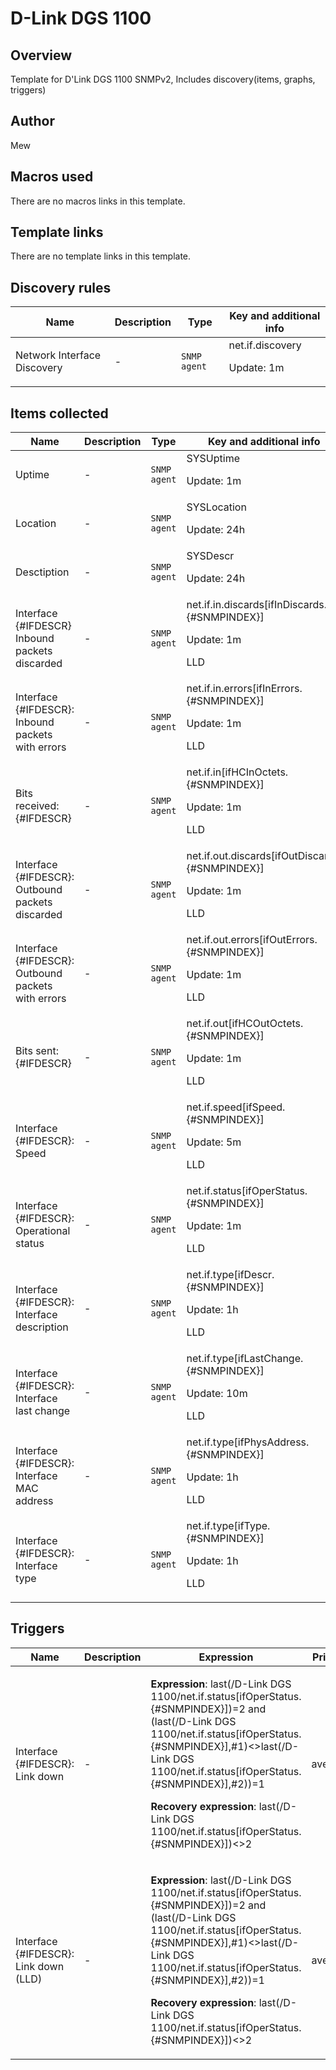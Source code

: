 # D-Link DGS 1100

## Overview

 Template for D'Link DGS 1100 SNMPv2, Includes discovery(items, graphs, triggers)


 

## Author

Mew

## Macros used

There are no macros links in this template.

## Template links

There are no template links in this template.

## Discovery rules

|Name|Description|Type|Key and additional info|
|----|-----------|----|----|
|Network Interface Discovery|<p>-</p>|`SNMP agent`|net.if.discovery<p>Update: 1m</p>|
## Items collected

|Name|Description|Type|Key and additional info|
|----|-----------|----|----|
|Uptime|<p>-</p>|`SNMP agent`|SYSUptime<p>Update: 1m</p>|
|Location|<p>-</p>|`SNMP agent`|SYSLocation<p>Update: 24h</p>|
|Desctiption|<p>-</p>|`SNMP agent`|SYSDescr<p>Update: 24h</p>|
|Interface {#IFDESCR} Inbound packets discarded|<p>-</p>|`SNMP agent`|net.if.in.discards[ifInDiscards.{#SNMPINDEX}]<p>Update: 1m</p><p>LLD</p>|
|Interface {#IFDESCR}: Inbound packets with errors|<p>-</p>|`SNMP agent`|net.if.in.errors[ifInErrors.{#SNMPINDEX}]<p>Update: 1m</p><p>LLD</p>|
|Bits received: {#IFDESCR}|<p>-</p>|`SNMP agent`|net.if.in[ifHCInOctets.{#SNMPINDEX}]<p>Update: 1m</p><p>LLD</p>|
|Interface {#IFDESCR}: Outbound packets discarded|<p>-</p>|`SNMP agent`|net.if.out.discards[ifOutDiscards.{#SNMPINDEX}]<p>Update: 1m</p><p>LLD</p>|
|Interface {#IFDESCR}: Outbound packets with errors|<p>-</p>|`SNMP agent`|net.if.out.errors[ifOutErrors.{#SNMPINDEX}]<p>Update: 1m</p><p>LLD</p>|
|Bits sent: {#IFDESCR}|<p>-</p>|`SNMP agent`|net.if.out[ifHCOutOctets.{#SNMPINDEX}]<p>Update: 1m</p><p>LLD</p>|
|Interface {#IFDESCR}: Speed|<p>-</p>|`SNMP agent`|net.if.speed[ifSpeed.{#SNMPINDEX}]<p>Update: 5m</p><p>LLD</p>|
|Interface {#IFDESCR}: Operational status|<p>-</p>|`SNMP agent`|net.if.status[ifOperStatus.{#SNMPINDEX}]<p>Update: 1m</p><p>LLD</p>|
|Interface {#IFDESCR}: Interface description|<p>-</p>|`SNMP agent`|net.if.type[ifDescr.{#SNMPINDEX}]<p>Update: 1h</p><p>LLD</p>|
|Interface {#IFDESCR}: Interface last change|<p>-</p>|`SNMP agent`|net.if.type[ifLastChange.{#SNMPINDEX}]<p>Update: 10m</p><p>LLD</p>|
|Interface {#IFDESCR}: Interface MAC address|<p>-</p>|`SNMP agent`|net.if.type[ifPhysAddress.{#SNMPINDEX}]<p>Update: 1h</p><p>LLD</p>|
|Interface {#IFDESCR}: Interface type|<p>-</p>|`SNMP agent`|net.if.type[ifType.{#SNMPINDEX}]<p>Update: 1h</p><p>LLD</p>|
## Triggers

|Name|Description|Expression|Priority|
|----|-----------|----------|--------|
|Interface {#IFDESCR}: Link down|<p>-</p>|<p>**Expression**: last(/D-Link DGS 1100/net.if.status[ifOperStatus.{#SNMPINDEX}])=2 and (last(/D-Link DGS 1100/net.if.status[ifOperStatus.{#SNMPINDEX}],#1)<>last(/D-Link DGS 1100/net.if.status[ifOperStatus.{#SNMPINDEX}],#2))=1</p><p>**Recovery expression**: last(/D-Link DGS 1100/net.if.status[ifOperStatus.{#SNMPINDEX}])<>2</p>|average|
|Interface {#IFDESCR}: Link down (LLD)|<p>-</p>|<p>**Expression**: last(/D-Link DGS 1100/net.if.status[ifOperStatus.{#SNMPINDEX}])=2 and (last(/D-Link DGS 1100/net.if.status[ifOperStatus.{#SNMPINDEX}],#1)<>last(/D-Link DGS 1100/net.if.status[ifOperStatus.{#SNMPINDEX}],#2))=1</p><p>**Recovery expression**: last(/D-Link DGS 1100/net.if.status[ifOperStatus.{#SNMPINDEX}])<>2</p>|average|
